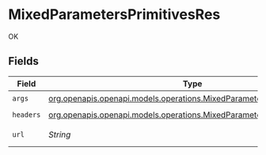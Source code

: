 # MixedParametersPrimitivesRes

OK


## Fields

| Field                                                                                                                                  | Type                                                                                                                                   | Required                                                                                                                               | Description                                                                                                                            | Example                                                                                                                                |
| -------------------------------------------------------------------------------------------------------------------------------------- | -------------------------------------------------------------------------------------------------------------------------------------- | -------------------------------------------------------------------------------------------------------------------------------------- | -------------------------------------------------------------------------------------------------------------------------------------- | -------------------------------------------------------------------------------------------------------------------------------------- |
| `args`                                                                                                                                 | [org.openapis.openapi.models.operations.MixedParametersPrimitivesArgs](../../models/operations/MixedParametersPrimitivesArgs.md)       | :heavy_check_mark:                                                                                                                     | N/A                                                                                                                                    |                                                                                                                                        |
| `headers`                                                                                                                              | [org.openapis.openapi.models.operations.MixedParametersPrimitivesHeaders](../../models/operations/MixedParametersPrimitivesHeaders.md) | :heavy_check_mark:                                                                                                                     | N/A                                                                                                                                    |                                                                                                                                        |
| `url`                                                                                                                                  | *String*                                                                                                                               | :heavy_check_mark:                                                                                                                     | N/A                                                                                                                                    | http://localhost:35123/anything/mixedParams/path/pathValue?queryStringParam=queryValue                                                 |